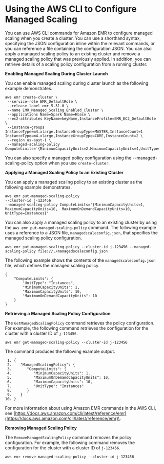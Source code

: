# Using the AWS CLI to Configure Managed Scaling<a name="managed-scaling-cli"></a>

You can use AWS CLI commands for Amazon EMR to configure managed scaling when you create a cluster\. You can use a shorthand syntax, specifying the JSON configuration inline within the relevant commands, or you can reference a file containing the configuration JSON\. You can also apply a managed scaling policy to an existing cluster and remove a managed scaling policy that was previously applied\. In addition, you can retrieve details of a scaling policy configuration from a running cluster\.

**Enabling Managed Scaling During Cluster Launch**

You can enable managed scaling during cluster launch as the following example demonstrates\.

```
aws emr create-cluster \
 --service-role EMR_DefaultRole \
 --release-label emr-5.31.0 \
 --name EMR_Managed_Scaling_Enabled_Cluster \
 --applications Name=Spark Name=Hbase \
 --ec2-attributes KeyName=keyName,InstanceProfile=EMR_EC2_DefaultRole \
 --instance-groups InstanceType=m4.xlarge,InstanceGroupType=MASTER,InstanceCount=1 InstanceType=m4.xlarge,InstanceGroupType=CORE,InstanceCount=2 \
 --region us-east-1 \
 --managed-scaling-policy ComputeLimits='{MinimumCapacityUnits=2,MaximumCapacityUnits=4,UnitType=Instances}'
```

You can also specify a managed policy configuration using the \-\-managed\-scaling\-policy option when you use `create-cluster`\. 

**Applying a Managed Scaling Policy to an Existing Cluster**

You can apply a managed scaling policy to an existing cluster as the following example demonstrates\.

```
aws emr put-managed-scaling-policy  
--cluster-id j-123456  
--managed-scaling-policy ComputeLimits='{MinimumCapacityUnits=1,
MaximumCapacityUnits=10,  MaximumOnDemandCapacityUnits=10, UnitType=Instances}'
```

You can also apply a managed scaling policy to an existing cluster by using the `aws emr put-managed-scaling-policy` command\. The following example uses a reference to a JSON file, `managedscaleconfig.json`, that specifies the managed scaling policy configuration\.

```
aws emr put-managed-scaling-policy --cluster-id j-123456 --managed-scaling-policy file://./managedscaleconfig.json
```

The following example shows the contents of the `managedscaleconfig.json` file, which defines the managed scaling policy\.

```
{
    "ComputeLimits": {
        "UnitType": "Instances",
        "MinimumCapacityUnits": 1,
        "MaximumCapacityUnits": 10,
        "MaximumOnDemandCapacityUnits": 10
    }
}
```

**Retrieving a Managed Scaling Policy Configuration**

The `GetManagedScalingPolicy` command retrieves the policy configuration\. For example, the following command retrieves the configuration for the cluster with a cluster ID of `j-123456`\.

```
aws emr get-managed-scaling-policy --cluster-id j-123456
```

The command produces the following example output\.

```
 1. {
 2.    "ManagedScalingPolicy": { 
 3.       "ComputeLimits": { 
 4.          "MinimumCapacityUnits": 1,
 5.          "MaximumOnDemandCapacityUnits": 10,
 6.          "MaximumCapacityUnits": 10,
 7.          "UnitType": "Instances"
 8.       }
 9.    }
10. }
```

For more information about using Amazon EMR commands in the AWS CLI, see [https://docs.aws.amazon.com/cli/latest/reference/emr](https://docs.aws.amazon.com/cli/latest/reference/emr)\.

**Removing Managed Scaling Policy**

The `RemoveManagedScalingPolicy` command removes the policy configuration\. For example, the following command removes the configuration for the cluster with a cluster ID of `j-123456`\.

```
aws emr remove-managed-scaling-policy --cluster-id j-123456
```